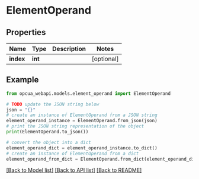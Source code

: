 # ElementOperand


## Properties

Name | Type | Description | Notes
------------ | ------------- | ------------- | -------------
**index** | **int** |  | [optional] 

## Example

```python
from opcua_webapi.models.element_operand import ElementOperand

# TODO update the JSON string below
json = "{}"
# create an instance of ElementOperand from a JSON string
element_operand_instance = ElementOperand.from_json(json)
# print the JSON string representation of the object
print(ElementOperand.to_json())

# convert the object into a dict
element_operand_dict = element_operand_instance.to_dict()
# create an instance of ElementOperand from a dict
element_operand_from_dict = ElementOperand.from_dict(element_operand_dict)
```
[[Back to Model list]](../README.md#documentation-for-models) [[Back to API list]](../README.md#documentation-for-api-endpoints) [[Back to README]](../README.md)


